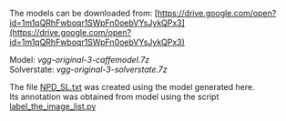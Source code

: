 The models can be downloaded from: [https://drive.google.com/open?id=1m1qQRhFwboqr1SWpFn0oebVYsJykQPx3](https://drive.google.com/open?id=1m1qQRhFwboqr1SWpFn0oebVYsJykQPx3)

Model: _vgg-original-3-caffemodel.7z_ <br>
Solverstate: _vgg-original-3-solverstate.7z_


The file [NPD_SL.txt](NPD_SL.txt.7z) was created using the model generated here.<br>
Its annotation was obtained from model using the script [label_the_image_list.py](../scripts/label_the_image_list.py)

